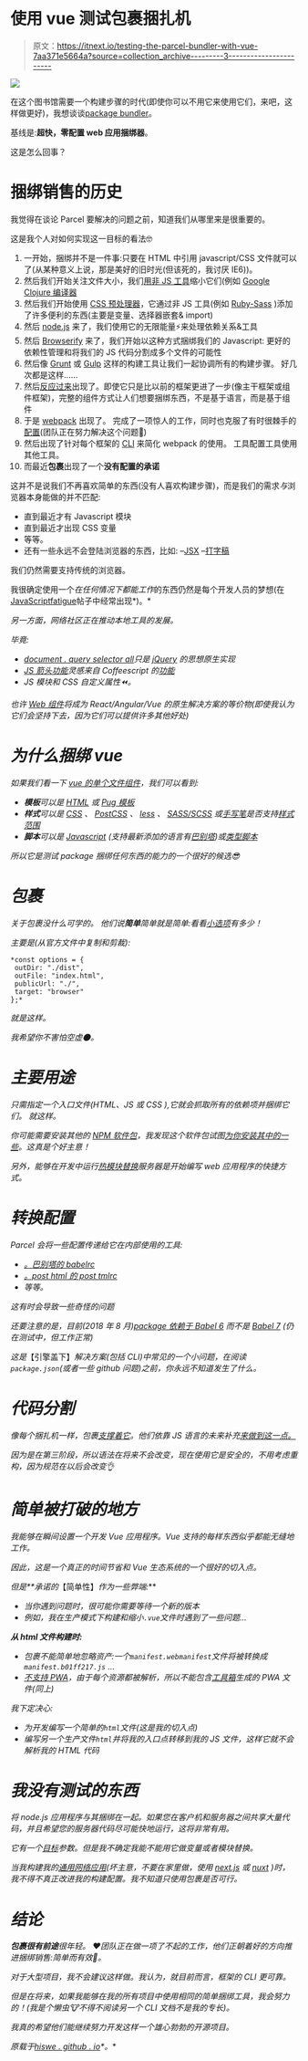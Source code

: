# 使用 vue 测试包裹捆扎机

> 原文：<https://itnext.io/testing-the-parcel-bundler-with-vue-7aa371e5664a?source=collection_archive---------3----------------------->

![](img/0107266ab79586f83b69c68507c49811.png)

在这个图书馆需要一个构建步骤的时代(即使你可以不用它来使用它们，来吧，这样做更好)，我想谈谈[package bundler](https://parceljs.org/)。

基线是:**超快，零配置 web 应用捆绑器**。

这是怎么回事？

# 捆绑销售的历史

我觉得在谈论 Parcel 要解决的问题之前，知道我们从哪里来是很重要的。

这是我个人对如何实现这一目标的看法🤓

1.  一开始，捆绑并不是一件事:只要在 HTML 中引用 javascript/CSS 文件就可以了(从某种意义上说，那是美好的旧时光(但该死的，我讨厌 IE6))。
2.  然后我们开始关注文件大小，我们[用非 JS 工具](https://en.wikipedia.org/wiki/Minification_(programming))缩小它们(例如 [Google Clojure 编译器](https://developers.google.com/closure/compiler/)
3.  然后我们开始使用 [CSS 预处理器](https://drupalize.me/videos/what-css-preprocessor?p=1175)，它通过非 JS 工具(例如 [Ruby-Sass](https://sass-lang.com/ruby-sass) )添加了许多便利的东西(主要是变量、选择器嵌套& import)
4.  然后 [node.js](https://nodejs.org/en/) 来了，我们使用它的无限能量⚡️来处理依赖关系&工具
5.  然后 [Browserify](http://browserify.org/) 来了，我们开始以这种方式捆绑我们的 Javascript:
    更好的依赖性管理和将我们的 JS 代码分割成多个文件的可能性
6.  然后像 [Grunt](https://gruntjs.com/) 或 [Gulp](https://gulpjs.com/) 这样的构建工具让我们一起协调所有的构建步骤。
    好几次都是这样……
7.  然后[反应过来](https://reactjs.org/)出现了。即使它只是比以前的框架更进了一步(像主干框架或组件框架)，完整的组件方式让人们想要捆绑东西，不是基于语言，而是基于组件
8.  于是 [webpack](https://webpack.js.org/) 出现了。
    完成了一项惊人的工作，同时也克服了有时很棘手的[配置](https://webpack.js.org/configuration/#options)(团队正在努力解决这个问题💪)
9.  然后出现了针对每个框架的 [CLI](https://en.wikipedia.org/wiki/Command-line_interface) 来简化 webpack 的使用。
    工具配置工具使用其他工具。
10.  而最近**包裹**出现了一个**没有配置的承诺**

这并不是说我们不再喜欢简单的东西(没有人喜欢构建步骤)，而是我们的需求*与*浏览器本身能做的并不匹配:

*   直到最近才有 Javascript 模块
*   直到最近才出现 CSS 变量
*   等等。
*   还有一些永远不会登陆浏览器的东西，比如:
    –[JSX](https://reactjs.org/docs/introducing-jsx.html)
    –[打字稿](https://www.typescriptlang.org/)

我们仍然需要支持传统的浏览器。

我很确定使用一个*在任何情况下都能工作*的东西仍然是每个开发人员的梦想(在[JavaScript](https://hackernoon.com/how-it-feels-to-learn-javascript-in-2016-d3a717dd577f)[fatigue](https://medium.com/@ericclemmons/javascript-fatigue-48d4011b6fc4)帖子中经常出现*)。*

*另一方面，网络社区正在推动本地工具的发展。*

*毕竟:*

*   *[document . query selector all](https://developer.mozilla.org/en-US/docs/Web/API/Document/querySelectorAll)只是 [jQuery](https://jquery.com/) 的思想原生实现*
*   *[JS 箭头功能](https://developer.mozilla.org/en-US/docs/Web/JavaScript/Reference/Functions/Arrow_functions)灵感来自 Coffeescript 的[功能](https://coffeescript.org/#functions)*
*   *JS 模块和 CSS 自定义属性⏪。*

*也许 [Web 组件](https://developer.mozilla.org/en-US/docs/Web/Web_Components)将成为 React/Angular/Vue 的原生解决方案的等价物(即使我认为它们会坚持下去，因为它们可以提供许多其他好处)*

# *为什么捆绑 vue*

*如果我们看一下 [vue 的单个文件组件](https://vuejs.org/v2/guide/single-file-components.html#ad)，我们可以看到:*

*   ***模板**可以是 [HTML](https://developer.mozilla.org/en-US/docs/Web/HTML) 或 [Pug 模板](https://pugjs.org/api/getting-started.html)*
*   ***样式**可以是 [CSS](https://developer.mozilla.org/en-US/docs/Web/CSS) 、 [PostCSS](https://postcss.org/) 、 [less](http://lesscss.org/) 、 [SASS/SCSS](https://sass-lang.com/) 或[手写笔](http://stylus-lang.com/)是否支持[样式范围](https://vue-loader.vuejs.org/en/features/scoped-css.html)*
*   ***脚本**可以是 [Javascript](https://developer.mozilla.org/en-US/docs/Web/javascript) (支持最新添加的语言有[巴别塔](http://babeljs.io/))或[类型脚本](https://www.typescriptlang.org/)*

*所以它是测试 package 捆绑任何东西的能力的一个很好的候选😎*

# *包裹*

*关于包裹没什么可学的。
他们说**简单**简单就是简单:看看[小选项](https://parceljs.org/cli.html#options)有多少！*

*主要是(从官方文件中复制和剪裁):*

```
*const options = {
 outDir: "./dist", 
 outFile: "index.html", 
 publicUrl: "./", 
 target: "browser" 
};*
```

*就是这样。*

*我希望你不害怕空虚🌑。*

# *主要用途*

*只需指定一个入口文件(HTML、JS 或 CSS ),它就会抓取所有的依赖项并捆绑它们。
就这样。*

*你可能需要安装其他的 [NPM 软件包](https://www.npmjs.com/)，我发现这个软件包试图[为你安装其中的一些](https://parceljs.org/hmr.html#automagically-installed-dependencies)。这真是个好主意！*

*另外，能够在开发中运行[热模块替换](https://parceljs.org/hmr.html)服务器是开始编写 web 应用程序的快捷方式。*

# *转换配置*

*Parcel 会将一些配置传递给它在内部使用的工具:*

*   *[。巴别塔的 babelrc](https://parceljs.org/transforms.html#babel)*
*   *[。post html 的 post tmlrc](https://parceljs.org/transforms.html#posthtml)*
*   *等等。*

*这有时会导致一些奇怪的问题*

*还要注意的是，目前(2018 年 8 月)[package 依赖于 Babel 6](https://github.com/parcel-bundler/parcel/issues/868) 而不是 [Babel 7](https://www.npmjs.com/package/@babel/core/v/7.0.0-beta.55) (仍在测试中，但工作正常)*

*这是*【引擎盖下】*解决方案(包括 CLI)中常见的一个小问题，在阅读`package.json`(或者一些 github 问题)之前，你永远不知道发生了什么。*

# *代码分割*

*像每个捆扎机一样，包裹[支撑着它](https://parceljs.org/code_splitting.html)。他们依靠 JS 语言的未来补充[来做到这一点。](https://github.com/tc39/proposal-dynamic-import)*

*因为是在第三阶段，所以语法在将来不会改变，现在使用它是安全的，不用考虑重构，因为规范在以后会改变👌*

# *简单被打破的地方*

*我能够在瞬间设置一个开发 Vue 应用程序。Vue 支持的每样东西似乎都能无缝地工作。*

*因此，这是一个真正的时间节省和 Vue 生态系统的一个很好的切入点。*

*但是**承诺的*【简单性】*作为一些弊端:***

*   *当你遇到问题时，很可能你需要等待一个新的版本*
*   *例如，我在生产模式下构建和缩小`.vue`文件时遇到了一些问题…*

***从 html 文件构建时:***

*   *包裹不能简单地忽略资产:一个`manifest.webmanifest`文件将被转换成`manifest.b01ff217.js` …*
*   *[不支持 PWA](https://github.com/parcel-bundler/parcel/issues/301)，由于每个资源都被解析，所以不能包含[工具箱](https://developers.google.com/web/tools/workbox/)生成的 PWA 文件(同上)*

*我下定决心:*

*   *为开发编写一个简单的`html`文件(这是我的切入点)*
*   *编写另一个生产文件`html`并将我的入口点转移到我的 JS 文件，这样它就不会解析我的 HTML 代码*

# *我没有测试的东西*

*将 node.js 应用程序与其捆绑在一起。如果您在客户机和服务器之间共享大量代码，并且希望您的服务器代码尽可能快地运行，这将非常有用。*

*它有一个[目标](https://parceljs.org/cli.html#target)参数。但是我不确定我能不能用它做变量或者模块替换。*

*当我构建我的[通用网络应用](https://hiswe.github.io/2018/08-universal-application/)(坏主意，不要在家里做，使用 [next.js](https://nextjs.org/) 或 [nuxt](https://nuxtjs.org/) )时，我不得不真正改进我的构建配置。我不知道只使用包裹是否可行。*

# *结论*

***包裹很有前途**很年轻。
❤️团队正在做一项了不起的工作，他们正朝着好的方向推进捆绑销售:简单而有效🎉。*

*对于大型项目，我不会建议这样做。我认为，就目前而言，框架的 CLI 更可靠。*

*但是在将来，如果我能够在我的所有项目中使用相同的简单捆绑工具，我会努力的！(我是个懒虫🐮不得不阅读另一个 CLI 文档不是我的专长)。*

*我真的希望他们能继续努力开发这样一个雄心勃勃的开源项目。*

**原载于*[*hiswe . github . io*](https://hiswe.github.io/2018/11-parcel-with-vue/)*。**